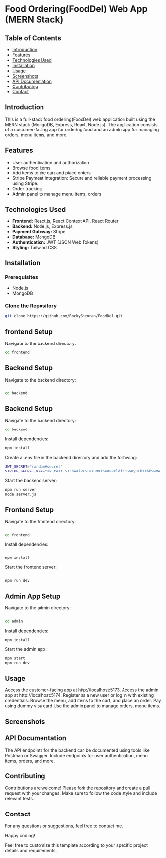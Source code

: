 # Food Ordering(FoodDel) Web App (MERN Stack)

## Table of Contents
- [Introduction](#introduction)
- [Features](#features)
- [Technologies Used](#technologies-used)
- [Installation](#installation)
- [Usage](#usage)
- [Screenshots](#screenshots)
- [API Documentation](#api-documentation)
- [Contributing](#contributing)
- [Contact](#contact)

## Introduction
This is a full-stack food ordering(FoodDel) web application built using the MERN stack (MongoDB, Express, React, Node.js). The application consists of a customer-facing app for ordering food and an admin app for managing orders, menu items, and more.

## Features
- User authentication and authorization
- Browse food items
- Add items to the cart and place orders
- Stripe Payment Integration: Secure and reliable payment processing using Stripe.
- Order tracking
- Admin panel to manage menu items, orders

## Technologies Used
- **Frontend:** React.js, React Context API, React Router
- **Backend:** Node.js, Express.js
- **Payment Gateway:** Stripe
- **Database:** MongoDB
- **Authentication:** JWT (JSON Web Tokens)
- **Styling:** Tailwind CSS

## Installation
### Prerequisites
- Node.js
- MongoDB

### Clone the Repository
```sh
git clone https://github.com/RockySheoran/FoodDel.git

```
## frontend Setup
Navigate to the backend directory:

```sh
cd frontend
```
## Backend Setup
Navigate to the backend directory:
```sh

cd backend
```
## Backend Setup
Navigate to the backend directory:

```sh
cd backend

```
Install dependencies:

```sh
npm install
```

Create a .env file in the backend directory and add the following:

```sh
JWT_SECRET="random#secret"
STRIPE_SECRET_KEY="sk_test_51JhWAiRXoTvIuM91beRv8XldfL3GGKyuLhzabkSwNeIXryY51G9UKnwNUFcotg0N6k4UAGhiprjJd4XhAF85JCN4004TC42zkl"
```

Start the backend server:

```sh
npm run server
node server.js
```
## Frontend Setup
Navigate to the frontend directory:

```sh

cd frontend
```

Install dependencies:
```sh

npm install
```

Start the frontend server:
```sh

npm run dev
```

## Admin App Setup

Navigate to the admin directory:
```sh

cd admin
```

Install dependencies:

```sh
npm install
```

Start the admin app :
```sh
npm start
npm run dev
```

## Usage
Access the customer-facing app at http://localhost:5173.
Access the admin app at http://localhost:5174.
Register as a new user or log in with existing credentials.
Browse the menu, add items to the cart, and place an order.
Pay using dummy visa card
Use the admin panel to manage orders, menu items.

## Screenshots


## API Documentation
The API endpoints for the backend can be documented using tools like Postman or Swagger. Include endpoints for user authentication, menu items, orders, and more.

## Contributing
Contributions are welcome! Please fork the repository and create a pull request with your changes. Make sure to follow the code style and include relevant tests.

## Contact
For any questions or suggestions, feel free to contact me.

Happy coding!

Feel free to customize this template according to your specific project details and requirements.




